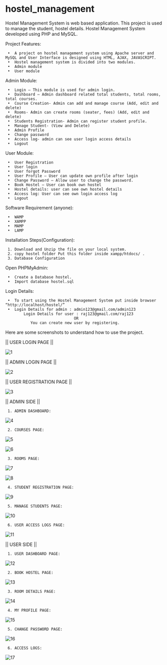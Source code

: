 # hostel_management

Hostel Management System is web based application. This project is used to manage the student, hostel details. Hostel Management System developed using PHP and MySQL.

Project Features:

     •	A project on hostel management system using Apache server and MySQL and User Interface is designed using HTML, AJAX, JAVASCRIPT. 
     •	Hostel management system is divided into two modules.
     •	Admin module
     •	User module

Admin Module:

     •	Login – This module is used for admin login.
     •	Dashboard – Admin dashboard related total students, total rooms, total courses.
     •	Course Creation- Admin can add and manage course (Add, edit and delete)
     •	Rooms- Admin can create rooms (seater, fees) (Add, edit and delete)
     •	Students Registration- Admin can register student profile.
     •	Manage Student- (View and Delete)
     •	Admin Profile
     •	Change password
     •	Access log- admin can see user login access details
     •	Logout
     
User Module:

     •	User Registration
     •	User login
     •	User forgot Password
     •	User Profile – User can update own profile after login
     •	Change Password – Allow user to change the password.
     •	Book Hostel – User can book own hostel
     •	Hostel details: user can see own hostel details
     •	Access log: User can see own login access log
     •	Logout

Software Requirement (anyone):

     •	WAMP
     •	XAMPP
     •	MAMP
     •	LAMP

Installation Steps(Configuration):

     1. Download and Unzip the file on your local system.
     2. copy hostel folder Put this folder inside xampp/htdocs/ .
     3. Database Configuration
     
Open PHPMyAdmin:

     •	Create a Database hostel.
     •	Import database hostel.sql
     
Login Details:

     •	To start using the Hostel Management System put inside browser “http://localhost/hostel/”
     •	Login Details for admin : admin123@gmail.com/admin123
            Login Details for user : raj123@gmail.com/raj123 
                                  OR 
               You can create new user by registering.
               
Here are some screenshots to understand how to use the project.

|| USER LOGIN PAGE ||

![1](https://user-images.githubusercontent.com/108848788/180654595-cb87107f-e8c8-4cbe-aae7-300b34d3c06f.png)

|| ADMIN LOGIN PAGE ||

![2](https://user-images.githubusercontent.com/108848788/180654597-f94f88ad-08e0-4192-9aec-83b3a4031b59.png)

|| USER REGISTRATION PAGE ||

![3](https://user-images.githubusercontent.com/108848788/180654604-16a0d500-df36-4e66-8477-66a17ff6ca22.png)


|| ADMIN SIDE ||

     1. ADMIN DASHBOARD:
     
![4](https://user-images.githubusercontent.com/108848788/180654610-56a46ba0-11ea-4961-8ba3-bf6f0f9c1bc8.png)

     2. COURSES PAGE:
     
![5](https://user-images.githubusercontent.com/108848788/180654620-11e0393f-f05c-4a22-b949-e2ae15c53d84.png)
 
![6](https://user-images.githubusercontent.com/108848788/180654625-8307d837-8acd-451d-aa3b-f079d299b509.png)

     3. ROOMS PAGE:

![7](https://user-images.githubusercontent.com/108848788/180654631-602a8fe2-46fe-4a7d-ac80-4ea40ccd770e.png)

![8](https://user-images.githubusercontent.com/108848788/180654638-99cb4fa3-7e44-4577-8abb-17f2a3d8e5b8.png)

     4. STUDENT REGISTRATION PAGE:
     
![9](https://user-images.githubusercontent.com/108848788/180654640-5869109f-4970-47a1-90e2-6ef66dc5c34e.png)

     5. MANAGE STUDENTS PAGE:
     
![10](https://user-images.githubusercontent.com/108848788/180654643-5994117e-02bc-4927-9e79-e7ed43c669fc.png)

     6. USER ACCESS LOGS PAGE:
     
![11](https://user-images.githubusercontent.com/108848788/180654646-8766686c-1553-4217-a9f1-ccc558a42dba.png)
 
 
 || USER SIDE ||
 
     1. USER DASHBOARD PAGE:
     
![12](https://user-images.githubusercontent.com/108848788/180654650-26e25489-18cd-4b71-a0f9-d6c38b50fcd2.png)

     2. BOOK HOSTEL PAGE: 
     
![13](https://user-images.githubusercontent.com/108848788/180654658-8955e39a-8a09-43fd-8a73-7a8e52fdb4ec.png)

     3. ROOM DETAILS PAGE:
     
![14](https://user-images.githubusercontent.com/108848788/180654668-72ba146d-ae4e-44e9-a3e3-d7511e239612.png)

     4. MY PROFILE PAGE:
     
![15](https://user-images.githubusercontent.com/108848788/180654684-a39e736f-63d9-4c01-89e8-591cd91686a6.png)

     5. CHANGE PASSWORD PAGE:
     
![16](https://user-images.githubusercontent.com/108848788/180654699-2adf2124-d51e-49fe-b1b0-7087de76a961.png)

     6. ACCESS LOGS:
     
![17](https://user-images.githubusercontent.com/108848788/180654724-024b449f-cb4a-4b53-b9d5-171fe7bbf71f.png)
